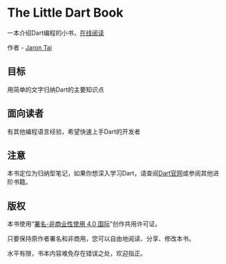 # The Little Dart Book

一本介绍Dart编程的小书，[在线阅读](https://jarontai.gitbooks.io/the-little-dart-book/content/)

作者 - [Jaron Tai](https://github.com/jarontai)

## 目标

用简单的文字归纳Dart的主要知识点

## 面向读者

有其他编程语言经验，希望快速上手Dart的开发者

## 注意

本书定位为归纳型笔记，如果你想深入学习Dart，请查阅[Dart官网](https://www.dartlang.org/)或参阅其他进阶书籍。

## 版权

本书使用“[署名-非商业性使用 4.0 国际](http://creativecommons.org/licenses/by-nc/4.0/)”创作共用许可证。

只要保持原作者署名和非商用，您可以自由地阅读、分享、修改本书。

水平有限，书本内容难免存在错误之处，欢迎指正。

